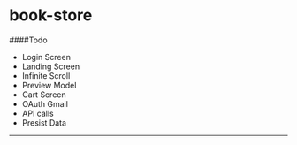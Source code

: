 # book-store

####Todo

-   Login Screen
-   Landing Screen
-   Infinite Scroll
-   Preview Model
-   Cart Screen
-   OAuth Gmail
-   API calls
-   Presist Data

---
